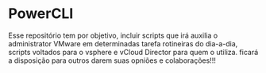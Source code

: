 # PowerCLI

Esse repositório tem por objetivo, incluir scripts que irá  auxilia o administrator VMware em determinadas tarefa rotineiras do dia-a-dia, scripts voltados para o vsphere e vCloud Director para quem o utiliza. ficará a disposição para outros darem suas opniões e colaborações!!!


